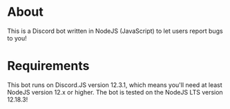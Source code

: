 # About
This is a Discord bot written in NodeJS (JavaScript) to let users report bugs to you!

# Requirements
This bot runs on Discord.JS version 12.3.1, which means you'll need at least NodeJS version 12.x or higher.
The bot is tested on the NodeJS LTS version 12.18.3!
